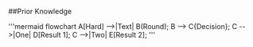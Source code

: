 ##Prior Knowledge

'''mermaid
flowchart
   A[Hard] -->|Text| B(Round);
   B --> C{Decision};
   C -->|One| D[Result 1];
   C -->|Two| E[Result 2];
'''
